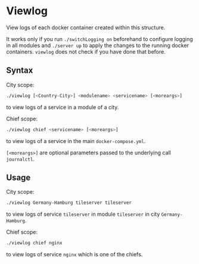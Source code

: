 # Viewlog

View logs of each docker container created within this structure.

It works only if you run `./switchLogging on` beforehand to configure logging in all modules and `./server up` to apply the changes to the running docker containers. `viewlog` does not check if you have done that before.

## Syntax

City scope:

```bash
./viewlog [<Country-City>] <modulename> <servicename> [<moreargs>]
```

to view logs of a service in a module of a city.

Chief scope:

```bash
./viewlog chief <servicename> [<moreargs>]
```

to view logs of a service in the main `docker-compose.yml`.

`[<moreargs>]` are optional parameters passed to the underlying call `journalctl`.

## Usage

City scope:

```bash
./viewlog Germany-Hamburg tileserver tileserver
```

to view logs of service `tileserver` in module `tileserver` in city `Germany-Hamburg`.

Chief scope:

```bash
./viewlog chief nginx
```

to view logs of service `nginx` which is one of the chiefs.
